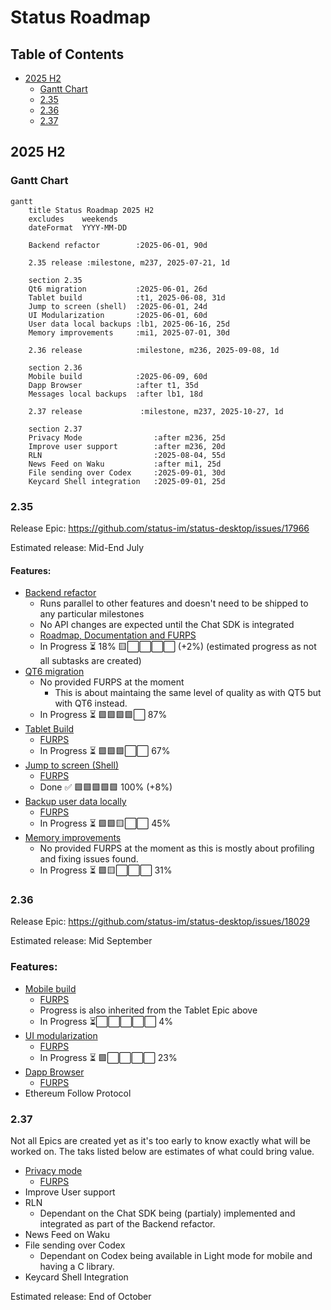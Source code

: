 # Status Roadmap

## Table of Contents
- [2025 H2](#2025-h2)
  - [Gantt Chart](#gantt-chart)
  - [2.35](#235)
  - [2.36](#236)
  - [2.37](#237)

## 2025 H2

### Gantt Chart

```mermaid
gantt
    title Status Roadmap 2025 H2
    excludes    weekends
    dateFormat  YYYY-MM-DD

    Backend refactor        :2025-06-01, 90d

    2.35 release :milestone, m237, 2025-07-21, 1d

    section 2.35
    Qt6 migration           :2025-06-01, 26d
    Tablet build            :t1, 2025-06-08, 31d
    Jump to screen (shell)  :2025-06-01, 24d
    UI Modularization       :2025-06-01, 60d
    User data local backups :lb1, 2025-06-16, 25d
    Memory improvements     :mi1, 2025-07-01, 30d

    2.36 release            :milestone, m236, 2025-09-08, 1d

    section 2.36
    Mobile build            :2025-06-09, 60d
    Dapp Browser            :after t1, 35d
    Messages local backups  :after lb1, 18d

    2.37 release             :milestone, m237, 2025-10-27, 1d

    section 2.37
    Privacy Mode                :after m236, 25d
    Improve user support        :after m236, 20d
    RLN                         :2025-08-04, 55d
    News Feed on Waku           :after mi1, 25d
    File sending over Codex     :2025-09-01, 30d
    Keycard Shell integration   :2025-09-01, 25d

```

### 2.35

Release Epic: https://github.com/status-im/status-desktop/issues/17966

Estimated release: Mid-End July

#### Features:

- [Backend refactor](https://github.com/status-im/status-go/issues/6435) 
  - Runs parallel to other features and doesn't need to be shipped to any particular milestones
  - No API changes are expected until the Chat SDK is integrated
  - [Roadmap, Documentation and FURPS](https://zealous-polka-dc7.notion.site/Backend-Refactoring-2078f96fb65c80d8954ae8fc651b3a33)
  - In Progress ⏳ 18% 🟨⬜⬜⬜⬜ (+2%) (estimated progress as not all subtasks are created)
- [QT6 migration](https://github.com/status-im/status-desktop/issues/17622)
  - No provided FURPS at the moment
    - This is about maintaing the same level of quality as with QT5 but with QT6 instead.
  - In Progress ⏳ 🟩🟩🟩🟩⬜ 87%
- [Tablet Build](https://github.com/status-im/status-desktop/issues/17941)
  - [FURPS](/docs/FURPS/tablet-build.md)
  - In Progress ⏳ 🟩🟩🟩⬜⬜ 67%
- [Jump to screen (Shell)](https://github.com/status-im/status-desktop/issues/17971)
  - [FURPS](/docs/FURPS/jump-to-screen-shell.md)
  - Done ✅ 🟩🟩🟩🟩🟩 100% (+8%)
- [Backup user data locally](https://github.com/status-im/status-desktop/issues/18106)
  - [FURPS](/docs/FURPS/local-user-backups.md)
  - In Progress ⏳ 🟩🟩🟨⬜⬜ 45%
- [Memory improvements](https://github.com/status-im/status-desktop/issues/18296)
  - No provided FURPS at the moment as this is mostly about profiling and fixing issues found.
  - In Progress ⏳ 🟩🟨⬜⬜⬜ 31%

### 2.36

Release Epic: https://github.com/status-im/status-desktop/issues/18029

Estimated release: Mid September

### Features:

- [Mobile build](https://github.com/status-im/status-desktop/issues/18082)
  - [FURPS](/docs/FURPS/mobile-build.md)
  - Progress is also inherited from the Tablet Epic above
  - In Progress ⏳⬜⬜⬜⬜⬜ 4%
- [UI modularization](https://github.com/status-im/status-desktop/issues/17872)
  - [FURPS](/docs/FURPS/ui-modularization.md)
  - In Progress ⏳ 🟩⬜⬜⬜⬜ 23%
- [Dapp Browser](https://github.com/status-im/status-desktop/issues/17970)
  - [FURPS](/docs/FURPS/dapp-browser.md)
- Ethereum Follow Protocol

### 2.37

Not all Epics are created yet as it's too early to know exactly what will be worked on. The taks listed below are estimates of what could bring value.

- [Privacy mode](https://github.com/status-im/status-desktop/issues/17619)
  - [FURPS](/docs/FURPS/privacy-mode.md)
- Improve User support
- RLN
  - Dependant on the Chat SDK being (partialy) implemented and integrated as part of the Backend refactor.
- News Feed on Waku
- File sending over Codex
  - Dependant on Codex being available in Light mode for mobile and having a C library.
- Keycard Shell Integration

Estimated release: End of October
